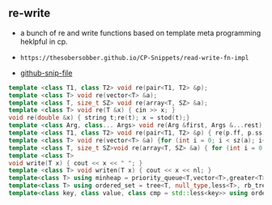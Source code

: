 
## re-write

- a bunch of re and write functions based on template meta programming heklpful in cp.
- ```
  https://thesobersobber.github.io/CP-Snippets/read-write-fn-impl
  ```
- [github-snip-file](https://github.com/theSoberSobber/CP-Snippets/blob/main/snippets.json#L1804)

```cpp
template <class T1, class T2> void re(pair<T1, T2> &p);
template <class T> void re(vector<T> &a);
template <class T, size_t SZ> void re(array<T, SZ> &a);
template <class T> void re(T &x) { cin >> x; }
void re(double &x) { string t;re(t); x = stod(t);}
template <class Arg, class... Args> void re(Arg &first, Args &...rest) { re(first);  re(rest...); } 
template <class T1, class T2> void re(pair<T1, T2> &p) { re(p.ff, p.ss); }
template <class T> void re(vector<T> &a) {for (int i = 0; i < sz(a); i++) re(a[i]); }
template <class T, size_t SZ>void re(array<T, SZ> &a) { for (int i = 0; i < SZ; i++)      re(a[i]); }
template <class T>
void write(T x) { cout << x << " "; }
template <class T> void writen(T x) { cout << x << nl; }
template<class T> using minheap = priority_queue<T,vector<T>,greater<T> >;
template<class T> using ordered_set = tree<T, null_type,less<T>, rb_tree_tag, tree_order_statistics_node_update> ;
template<class key, class value, class cmp = std::less<key>> using ordered_map = tree<key, value, cmp, rb_tree_tag, tree_order_statistics_node_update>;

```
